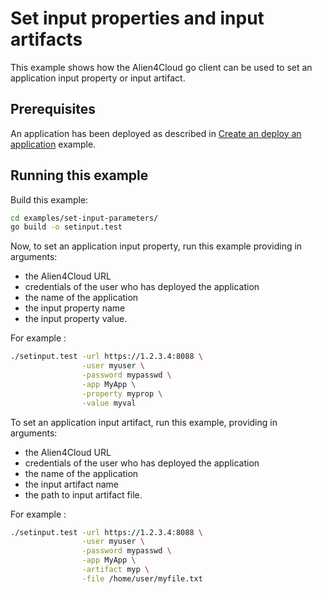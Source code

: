# Set input properties and input artifacts
This example shows how the Alien4Cloud go client can be used to set an application
input property or input artifact.

## Prerequisites

An application has been deployed as described in [Create an deploy an application](../create-deploy-app/README.md) example.

## Running this example

Build this example:

```bash
cd examples/set-input-parameters/
go build -o setinput.test
```

Now, to set an application input property, run this example providing in arguments:
* the Alien4Cloud URL
* credentials of the user who has deployed the application
* the name of the application
* the input property name
* the input property value.

For example :

```bash
./setinput.test -url https://1.2.3.4:8088 \
                -user myuser \
                -password mypasswd \
                -app MyApp \
                -property myprop \
                -value myval
```

To set an application input artifact, run this example, providing in arguments:
* the Alien4Cloud URL
* credentials of the user who has deployed the application
* the name of the application
* the input artifact name
* the path to input artifact file.

For example :

```bash
./setinput.test -url https://1.2.3.4:8088 \
                -user myuser \
                -password mypasswd \
                -app MyApp \
                -artifact myp \
                -file /home/user/myfile.txt
```
